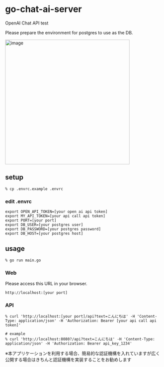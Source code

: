# go-chat-ai-server

OpenAI Chat API test

Please prepare the environment for postgres to use as the DB.

<img width="400" alt="image" src="https://user-images.githubusercontent.com/18062740/226601876-8e7ff370-7552-4e32-b6cb-ce9d5e7cf8f7.png">

## setup

```shell
% cp .envrc.example .envrc
```

### edit .envrc
``` .envrc
export OPEN_API_TOKEN=[your open ai api token]
export MY_API_TOKEN=[your api call api token]
export PORT=[your port]
export DB_USER=[your postgres user]
export DB_PASSWORD=[your postgres password]
export DB_HOST=[your postgres host]
```

## usage

``` shell
% go run main.go
```

### Web

Please access this URL in your browser.

`http://localhost:[your port]`


### API

```shell
% curl 'http://localhost:[your port]/api?text=こんにちは' -H 'Content-Type: application/json' -H 'Authorization: Bearer [your api call api token]'

# example
% curl 'http://localhost:8080?/api?text=こんにちは' -H 'Content-Type: application/json' -H 'Authorization: Bearer api_key_1234' 
```

※本アプリケーションを利用する場合、簡易的な認証機構を入れていますが広く公開する場合はきちんと認証機構を実装することをお勧めします
